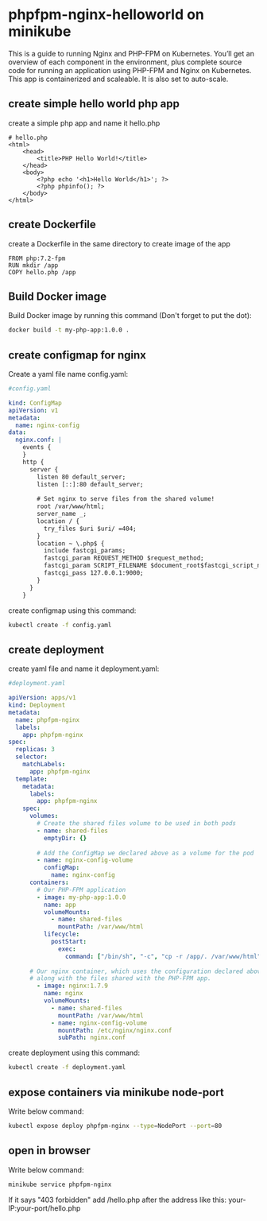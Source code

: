 # phpfpm-nginx-helloworld on minikube
This is a guide to running Nginx and PHP-FPM on Kubernetes. You’ll get an overview of each component in the environment, plus complete source code for running an application using PHP-FPM and Nginx on Kubernetes. This app is containerized and scaleable. It is also set to auto-scale.

###
## create simple hello world php app
create a simple php app and name it hello.php

```
# hello.php
<html>
    <head>
        <title>PHP Hello World!</title>
    </head>
    <body>
        <?php echo '<h1>Hello World</h1>'; ?>
        <?php phpinfo(); ?>
    </body>
</html>

```
###
## create Dockerfile
create a Dockerfile in the same directory to create image of the app

```
FROM php:7.2-fpm
RUN mkdir /app
COPY hello.php /app

```
###
## Build Docker image
Build Docker image by running this command (Don't forget to put the dot):

```sh
docker build -t my-php-app:1.0.0 .
```
###
## create configmap for nginx
Create a yaml file name config.yaml:

```yaml
#config.yaml

kind: ConfigMap
apiVersion: v1
metadata:
  name: nginx-config
data:
  nginx.conf: |
    events {
    }
    http {
      server {
        listen 80 default_server;
        listen [::]:80 default_server;
        
        # Set nginx to serve files from the shared volume!
        root /var/www/html;
        server_name _;
        location / {
          try_files $uri $uri/ =404;
        }
        location ~ \.php$ {
          include fastcgi_params;
          fastcgi_param REQUEST_METHOD $request_method;
          fastcgi_param SCRIPT_FILENAME $document_root$fastcgi_script_name;
          fastcgi_pass 127.0.0.1:9000;
        }
      }
    }
```
create configmap using this command:
```sh
kubectl create -f config.yaml
```

###
## create deployment
create yaml file and name it deployment.yaml:

```yaml
#deployment.yaml

apiVersion: apps/v1
kind: Deployment
metadata:
  name: phpfpm-nginx
  labels:
    app: phpfpm-nginx
spec:
  replicas: 3
  selector:
    matchLabels:
      app: phpfpm-nginx
  template:
    metadata:
      labels:
        app: phpfpm-nginx
    spec:
      volumes:
        # Create the shared files volume to be used in both pods
        - name: shared-files
          emptyDir: {}
    
        # Add the ConfigMap we declared above as a volume for the pod
        - name: nginx-config-volume
          configMap:
            name: nginx-config
      containers:
        # Our PHP-FPM application
        - image: my-php-app:1.0.0
          name: app
          volumeMounts:
            - name: shared-files
              mountPath: /var/www/html
          lifecycle:
            postStart:
              exec:
                command: ["/bin/sh", "-c", "cp -r /app/. /var/www/html"]
    
      # Our nginx container, which uses the configuration declared above,
      # along with the files shared with the PHP-FPM app.
        - image: nginx:1.7.9
          name: nginx
          volumeMounts:
            - name: shared-files
              mountPath: /var/www/html
            - name: nginx-config-volume
              mountPath: /etc/nginx/nginx.conf
              subPath: nginx.conf
```
create deployment using this command:
```sh
kubectl create -f deployment.yaml
```
###
## expose containers via minikube node-port
Write below command:
```sh
kubectl expose deploy phpfpm-nginx --type=NodePort --port=80
```
###
## open in browser
Write below command:
```sh
minikube service phpfpm-nginx
```
If it says "403 forbidden" add /hello.php after the address like this:
your-IP:your-port/hello.php
